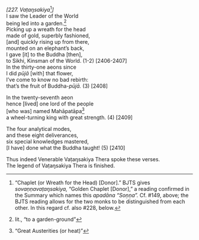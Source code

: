 *\[227. Vaṭaŋsakiya*[^1]*\]*  
I saw the Leader of the World  
being led into a garden.[^2]  
Picking up a wreath for the head  
made of gold, superbly fashioned,  
\[and\] quickly rising up from there,  
mounted on an elephant’s back,  
I gave \[it\] to the Buddha \[then\],  
to Sikhi, Kinsman of the World. (1-2) \[2406-2407\]  
In the thirty-one aeons since  
I did *pūjā* \[with\] that flower,  
I’ve come to know no bad rebirth:  
that’s the fruit of Buddha-*pūjā.* (3) \[2408\]

In the twenty-seventh aeon  
hence \[lived\] one lord of the people  
\[who was\] named Mahāpatāpa[^3]  
a wheel-turning king with great strength. (4) \[2409\]

The four analytical modes,  
and these eight deliverances,  
six special knowledges mastered,  
\[I have\] done what the Buddha taught! (5) \[2410\]

Thus indeed Venerable Vaṭaŋsakiya Thera spoke these verses.  
The legend of Vaṭaŋsakiya Thera is finished.

[^1]: “Chaplet (or Wreath for the Head) \[Donor\].” BJTS gives
    *sovaṇṇavaṭaŋsakiya,* “Golden Chaplet \[Donor\],” a reading
    confirmed in the Summary which names this *apadāna “Soṇṇa”.* Cf.
    \#149, above; the BJTS reading allows for the two monks to be
    distinguished from each other. In this regard cf. also \#228, below.

[^2]: lit., “to a garden-ground”

[^3]: “Great Austerities (or heat)”
